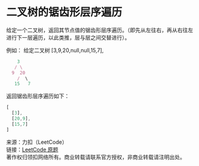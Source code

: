 # 二叉树的锯齿形层序遍历

给定一个二叉树，返回其节点值的锯齿形层序遍历。（即先从左往右，再从右往左进行下一层遍历，以此类推，层与层之间交替进行）。

例如：
给定二叉树 [3,9,20,null,null,15,7],
```js
    3
   / \
  9  20
    /  \
   15   7
```
返回锯齿形层序遍历如下：
```js
[
  [3],
  [20,9],
  [15,7]
]
```
来源：力扣（LeetCode）  
链接：[LeetCode 原题](https://leetcode-cn.com/problems/binary-tree-zigzag-level-order-traversal)    
著作权归领扣网络所有。商业转载请联系官方授权，非商业转载请注明出处。